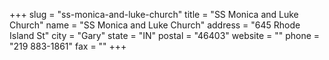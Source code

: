 +++
slug = "ss-monica-and-luke-church"
title = "SS Monica and Luke Church"
name = "SS Monica and Luke Church"
address = "645 Rhode Island St"
city = "Gary"
state = "IN"
postal = "46403"
website = ""
phone = "219 883-1861"
fax = ""
+++
